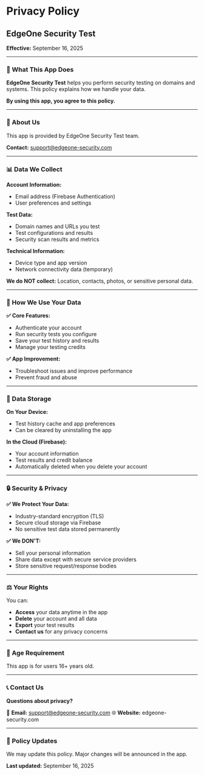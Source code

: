 # **Privacy Policy**

## **EdgeOne Security Test**

**Effective:** September 16, 2025

---

### **📱 What This App Does**

**EdgeOne Security Test** helps you perform security testing on domains and systems. This policy explains how we handle your data.

**By using this app, you agree to this policy.**

---

### **🏢 About Us**

This app is provided by EdgeOne Security Test team.

**Contact:** support@edgeone-security.com

---

### **📊 Data We Collect**

**Account Information:**

- Email address (Firebase Authentication)
- User preferences and settings

**Test Data:**

- Domain names and URLs you test
- Test configurations and results
- Security scan results and metrics

**Technical Information:**

- Device type and app version
- Network connectivity data (temporary)

**We do NOT collect:** Location, contacts, photos, or sensitive personal data.

---

### **🎯 How We Use Your Data**

**✅ Core Features:**

- Authenticate your account
- Run security tests you configure
- Save your test history and results
- Manage your testing credits

**✅ App Improvement:**

- Troubleshoot issues and improve performance
- Prevent fraud and abuse

---

### **💾 Data Storage**

**On Your Device:**

- Test history cache and app preferences
- Can be cleared by uninstalling the app

**In the Cloud (Firebase):**

- Your account information
- Test results and credit balance
- Automatically deleted when you delete your account

---

### **🔒 Security & Privacy**

**✅ We Protect Your Data:**

- Industry-standard encryption (TLS)
- Secure cloud storage via Firebase
- No sensitive test data stored permanently

**✅ We DON'T:**

- Sell your personal information
- Share data except with secure service providers
- Store sensitive request/response bodies

---

### **⚖️ Your Rights**

You can:

- **Access** your data anytime in the app
- **Delete** your account and all data
- **Export** your test results
- **Contact us** for any privacy concerns

---

### **👶 Age Requirement**

This app is for users 16+ years old.

---

### **📞 Contact Us**

**Questions about privacy?**

📧 **Email:** support@edgeone-security.com
🌐 **Website:** edgeone-security.com

---

### **📝 Policy Updates**

We may update this policy. Major changes will be announced in the app.

**Last updated:** September 16, 2025
